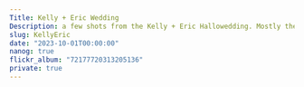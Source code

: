 ```yaml
---
Title: Kelly + Eric Wedding
Description: a few shots from the Kelly + Eric Hallowedding. Mostly the Pagan side (sorry Kelly!)
slug: KellyEric
date: "2023-10-01T00:00:00"
nanog: true
flickr_album: "72177720313205136"
private: true
---
```


